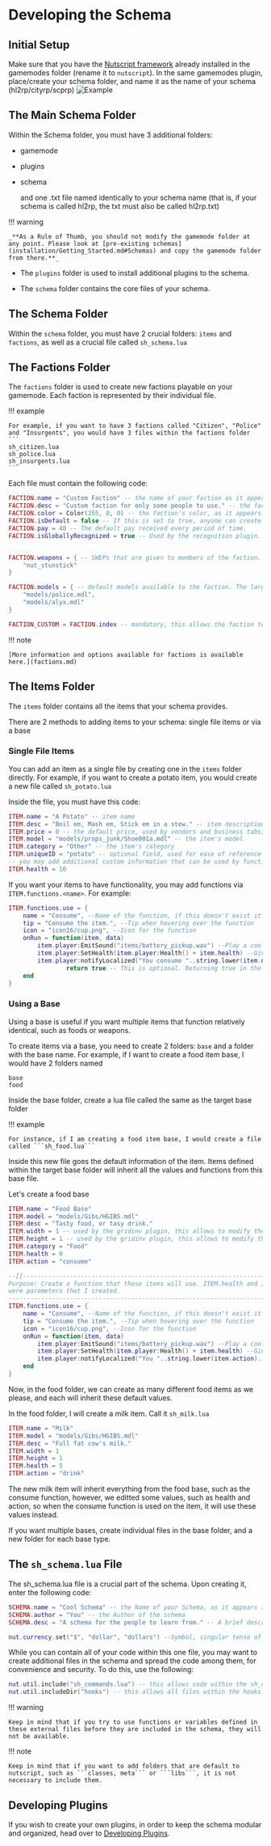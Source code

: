 # Developing the Schema

## **Initial Setup**

Make sure that you have the [Nutscript framework](https://github.com/NutScript/NutScript) already installed in the gamemodes folder (rename it to ```nutscript```).
In the same gamemodes plugin, place/create your schema folder, and name it as the name of your schema (hl2rp/cityrp/scprp)
![Example](/assets/develop_schema_img.png)

## **The Main Schema Folder**

Within the Schema folder, you must have 3 additional folders:

* gamemode
* plugins
* schema

    and one .txt file named identically to your schema name (that is, if your schema is called hl2rp, the txt must also be called hl2rp.txt)

!!! warning

    _**As a Rule of Thumb, you should not modify the gamemode folder at any point. Please look at [pre-existing schemas](installation/Getting_Started.md#Schemas) and copy the gamemode folder from there.**_

* The ```plugins``` folder is used to install additional plugins to the schema.

* The ```schema``` folder contains the core files of your schema.

## **The Schema Folder**

Within the ```schema``` folder, you must have 2 crucial folders: ```items``` and ```factions```, as well as a crucial file called ```sh_schema.lua```

## **The Factions Folder**

The ```factions``` folder is used to create new factions playable on your gamemode. Each faction is represented by their individual file.


!!! example

    For example, if you want to have 3 factions called "Citizen", "Police" and "Insurgents", you would have 3 files within the factions folder
    ```
    sh_citizen.lua
    sh_police.lua
    sh_insurgents.lua
    ```

Each file must contain the following code:

```lua linenums="1"
FACTION.name = "Custom Faction" -- the name of your faction as it appears in-game
FACTION.desc = "Custom faction for only some people to use." -- the faction's description, as seen in the character creation screen
FACTION.color = Color(255, 0, 0) -- the faction's color, as it appears in the scoreboard
FACTION.isDefault = false -- If this is set to true, anyone can create a character within this faction. If false, players would require a whitelist, or a character would require a transfer
FACTION.pay = 40 -- The default pay received every period of time.
FACTION.isGloballyRecognized = true -- Used by the recognition plugin. If this is set to true, characters within the faction are automatically recognized.


FACTION.weapons = { -- SWEPs that are given to members of the faction. Be advised that these are not items, rather SWEPs, therefore they do not fill the inventory, and cannot be dropped.
	"nut_stunstick"
}

FACTION.models = { -- default models available to the faction. The larger the list here, the bigger the options of models are for players when creating a new character
	"models/police.mdl",
	"models/alyx.mdl"
}

FACTION_CUSTOM = FACTION.index -- mandatory, this allows the faction to be indexed in code elsewhere. Replace FACTION_CUSTOM with FACTION_#### where #### is a unique string for your faction.
```

!!! note

    [More information and options available for factions is available here.](factions.md)

## **The Items Folder**

The ```items``` folder contains all the items that your schema provides.

There are 2 methods to adding items to your schema: single file items or via a base

### **Single File Items**

You can add an item as a single file by creating one in the ```items``` folder directly. For example, if you want to create a potato item, you would create a new file called ```sh_potato.lua```

Inside the file, you must have this code:

```lua linenums="1"
ITEM.name = "A Potato" -- item name
ITEM.desc = "Boil em, Mash em, Stick em in a stew." -- item description
ITEM.price = 0 -- the default price, used by vendors and business tabs, for instance
ITEM.model = "models/props_junk/Shoe001a.mdl" -- the item's model
ITEM.category = "Other" -- the item's category
ITEM.uniqueID = "potato" -- optional field, used for ease of reference in code
-- you may add additional custom information that can be used by functions that use the item
ITEM.health = 10
```

If you want your items to have functionality, you may add functions via ```ITEM.functions.<name>```. For example:

```lua linenums="1"
ITEM.functions.use = {
    name = "Consume", --Name of the function, if this doesn't exist it'll use "use"
    tip = "Consume the item.", --Tip when hovering over the function
    icon = "icon16/cup.png", --Icon for the function
    onRun = function(item, data)
        item.player:EmitSound("items/battery_pickup.wav") --Play a cool sound
        item.player:SetHealth(item.player:Health() + item.health) --Give health to player when they consume
        item.player:notifyLocalized("You consume "..string.lower(item.name).." for "..item.health.." health.") --Send message to player
                return true -- This is optional. Returning true in the function deletes the item from the inventory. This is useful if you want single-use items, however, if you want to avoid that, remove the return
    end
}
```

### **Using a Base**

Using a base is useful if you want multiple items that function relatively identical, such as foods or weapons.

To create items via a base, you need to create 2 folders: ```base``` and a folder with the base name. For example, if I want to create a food item base, I would have 2 folders named

```
base
food
```

Inside the base folder, create a lua file called the same as the target base folder

!!! example

    For instance, if I am creating a food item base, I would create a file called ```sh_food.lua```

Inside this new file goes the default information of the item. Items defined within the target base folder will inherit all the values and functions from this base file.

Let's create a food base

```lua linenums="1"
ITEM.name = "Food Base"
ITEM.model = "models/Gibs/HGIBS.mdl"
ITEM.desc = "Tasty food, or tasy drink."
ITEM.width = 1 -- used by the gridinv plugin, this allows to modify the size of the item within the inventory
ITEM.height = 1 -- used by the gridinv plugin, this allows to modify the size of the item within the inventory
ITEM.category = "Food"
ITEM.health = 0
ITEM.action = "consume"

--[[-------------------------------------------------------------------------
Purpose: Create a function that these items will use. ITEM.health and ITEM.action
were parameters that I created.
---------------------------------------------------------------------------]]
ITEM.functions.use = {
    name = "Consume", --Name of the function, if this doesn't exist it'll use "use"
    tip = "Consume the item.", --Tip when hovering over the function
    icon = "icon16/cup.png", --Icon for the function
    onRun = function(item, data)
        item.player:EmitSound("items/battery_pickup.wav") --Play a cool sound
        item.player:SetHealth(item.player:Health() + item.health) --Give health to player when they consume
        item.player:notifyLocalized("You "..string.lower(item.action).." "..string.lower(item.name).." for "..item.health.." health.") --Send message to player
    end
}
```

Now, in the food folder, we can create as many different food items as we please, and each will inherit these default values.

In the food folder, I will create a milk item. Call it ```sh_milk.lua```

```lua linenums="1"
ITEM.name = "Milk"
ITEM.model = "models/Gibs/HGIBS.mdl"
ITEM.desc = "Full fat cow's milk."
ITEM.width = 1
ITEM.height = 1
ITEM.health = 5
ITEM.action = "drink"
```

The new milk item will inherit everything from the food base, such as the consume function, however, we editted some values, such as health and action, so when the consume function is used on the item, it will use these values instead.

If you want multiple bases, create individual files in the base folder, and a new folder for each base type.

## **The ```sh_schema.lua``` File**

The sh_schema.lua file is a crucial part of the schema. Upon creating it, enter the following code:

```lua linenums="1"
SCHEMA.name = "Cool Schema" -- the Name of your Schema, as it appears in-game
SCHEMA.author = "You" -- the Author of the schema
SCHEMA.desc = "A schema for the people to learn from." -- A brief description of what the gamemode is about

nut.currency.set("$", "dollar", "dollars") --Symbol, singular tense of currency, plural tense of currency
```

While you can contain all of your code within this one file, you may want to create additional files in the schema and spread the code among them, for convenience and security.
To do this, use the following:

```lua
nut.util.include("sh_commands.lua") -- this allows code within the sh_commands.lua file to be readable by the schema.
nut.util.includeDir("hooks") -- this allows all files within the hooks folder in the schema folder to be readable by the schema
```

!!! warning

    Keep in mind that if you try to use functions or variables defined in these external files before they are included in the schema, they will not be available.

!!! note

    Keep in mind that if you want to add folders that are default to nutscript, such as ```classes, meta``` or ```libs```, it is not necessary to include them.

## **Developing Plugins**

If you wish to create your own plugins, in order to keep the schema modular and organized, head over to [Developing Plugins](developing_plugins.md).
